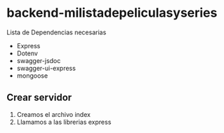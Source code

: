 # backend-milistadepeliculasyseries

Lista de Dependencias necesarias

* Express
* Dotenv
* swagger-jsdoc
* swagger-ui-express
* mongoose

## Crear servidor

1. Creamos el archivo index
2. Llamamos a las librerias express

